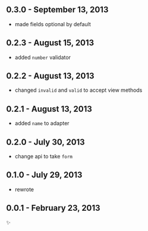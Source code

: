0.3.0 - September 13, 2013
--------------------------
* made fields optional by default

0.2.3 - August 15, 2013
-----------------------
* added `number` validator

0.2.2 - August 13, 2013
-----------------------
* changed `invalid` and `valid` to accept view methods

0.2.1 - August 13, 2013
-----------------------
* added `name` to adapter

0.2.0 - July 30, 2013
---------------------
* change api to take `form`

0.1.0 - July 29, 2013
---------------------
* rewrote

0.0.1 - February 23, 2013
-------------------------
:sparkles: